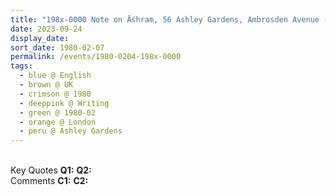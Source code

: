 ```yaml
---
title: "198x-0000 Note on Āśhram, 56 Ashley Gardens, Ambrosden Avenue (near Victoria Station), London, UK from The Divine Cool Breeze, Volume 2, Issue 8 (September 1988), Page 27"
date: 2023-09-24
display_date: 
sort_date: 1980-02-07
permalink: /events/1980-0204-198x-0000
tags:
  - blue @ English
  - brown @ UK
  - crimson @ 1980
  - deeppink @ Writing
  - green @ 1980-02
  - orange @ London
  - peru @ Ashley Gardens
---
```


<br>

<wave-list>
  <list-title color="DarkSeaGreen" width="55">Key Quotes</list-title>
  <list-item color="BlanchedAlmond" width="280"><b>Q1:</b> <i></i></list-item>
  <list-item color="Lavender" width="280"><b>Q2:</b> <i></i></list-item>
</wave-list>

<br>

<wave-list>
  <list-title color="DarkSeaGreen" width="55">Comments</list-title>
  <list-item color="BlanchedAlmond" width="280"><b>C1:</b> <i></i></list-item>
  <list-item color="Lavender" width="280"><b>C2:</b> <i></i></list-item>
</wave-list>